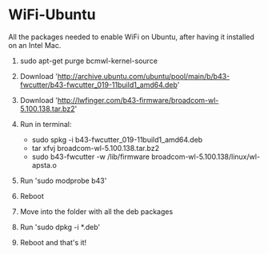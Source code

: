 # WiFi-Ubuntu

All the packages needed to enable WiFi on Ubuntu, after having it installed on an Intel Mac.

1. sudo apt-get purge bcmwl-kernel-source

2. Download 'http://archive.ubuntu.com/ubuntu/pool/main/b/b43-fwcutter/b43-fwcutter_019-11build1_amd64.deb'

3. Download 'http://lwfinger.com/b43-firmware/broadcom-wl-5.100.138.tar.bz2'

4. Run in terminal:
	
	- sudo spkg -i b43-fwcutter_019-11build1_amd64.deb
	- tar xfvj broadcom-wl-5.100.138.tar.bz2 
	- sudo b43-fwcutter -w /lib/firmware broadcom-wl-5.100.138/linux/wl-apsta.o

5. Run 'sudo modprobe b43'

6. Reboot

7. Move into the folder with all the deb packages

8. Run 'sudo dpkg -i *.deb'

9. Reboot and that's it!

